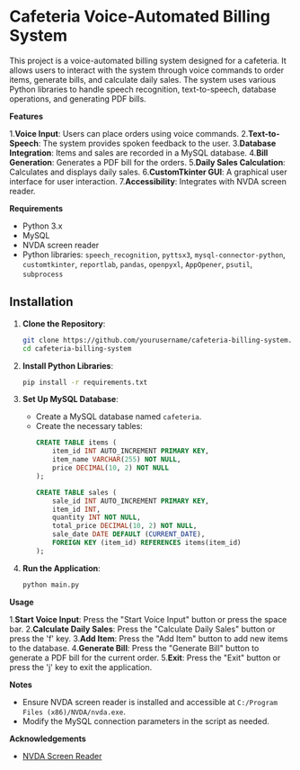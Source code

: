 # Cafeteria Voice-Automated Billing System

This project is a voice-automated billing system designed for a cafeteria. It allows users to interact with the system through voice commands to order items, generate bills, and calculate daily sales. The system uses various Python libraries to handle speech recognition, text-to-speech, database operations, and generating PDF bills.

**Features**

1.**Voice Input**: Users can place orders using voice commands.
2.**Text-to-Speech**: The system provides spoken feedback to the user.
3.**Database Integration**: Items and sales are recorded in a MySQL database.
4.**Bill Generation**: Generates a PDF bill for the orders.
5.**Daily Sales Calculation**: Calculates and displays daily sales.
6.**CustomTkinter GUI**: A graphical user interface for user interaction.
7.**Accessibility**: Integrates with NVDA screen reader.

**Requirements**

- Python 3.x
- MySQL
- NVDA screen reader
- Python libraries: `speech_recognition`, `pyttsx3`, `mysql-connector-python`, `customtkinter`, `reportlab`, `pandas`, `openpyxl`, `AppOpener`, `psutil`, `subprocess`

## Installation

1. **Clone the Repository**:
    ```sh
    git clone https://github.com/yourusername/cafeteria-billing-system.git
    cd cafeteria-billing-system
    ```

2. **Install Python Libraries**:
    ```sh
    pip install -r requirements.txt
    ```

3. **Set Up MySQL Database**:
    - Create a MySQL database named `cafeteria`.
    - Create the necessary tables:
        ```sql
        CREATE TABLE items (
            item_id INT AUTO_INCREMENT PRIMARY KEY,
            item_name VARCHAR(255) NOT NULL,
            price DECIMAL(10, 2) NOT NULL
        );

        CREATE TABLE sales (
            sale_id INT AUTO_INCREMENT PRIMARY KEY,
            item_id INT,
            quantity INT NOT NULL,
            total_price DECIMAL(10, 2) NOT NULL,
            sale_date DATE DEFAULT (CURRENT_DATE),
            FOREIGN KEY (item_id) REFERENCES items(item_id)
        );
        ```

4. **Run the Application**:
    ```sh
    python main.py
    ```

**Usage**

1.**Start Voice Input**: Press the "Start Voice Input" button or press the space bar.
2.**Calculate Daily Sales**: Press the "Calculate Daily Sales" button or press the 'f' key.
3.**Add Item**: Press the "Add Item" button to add new items to the database.
4.**Generate Bill**: Press the "Generate Bill" button to generate a PDF bill for the current order.
5.**Exit**: Press the "Exit" button or press the 'j' key to exit the application.

**Notes**

- Ensure NVDA screen reader is installed and accessible at `C:/Program Files (x86)/NVDA/nvda.exe`.
- Modify the MySQL connection parameters in the script as needed.

**Acknowledgements**

- [NVDA Screen Reader](https://www.nvaccess.org/)
